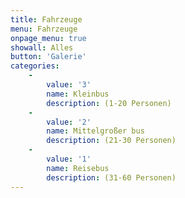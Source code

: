 ```yaml
---
title: Fahrzeuge
menu: Fahrzeuge
onpage_menu: true
showall: Alles
button: 'Galerie'
categories:
    -
        value: '3'
        name: Kleinbus
        description: (1-20 Personen)
    -
        value: '2'
        name: Mittelgroßer bus
        description: (21-30 Personen)
    -
        value: '1'
        name: Reisebus
        description: (31-60 Personen)
---
```

